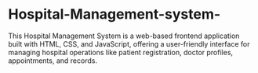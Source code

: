 # Hospital-Management-system-
This Hospital Management System is a web-based frontend application built with HTML, CSS, and JavaScript, offering a user-friendly interface for managing hospital operations like patient registration, doctor profiles, appointments, and records.
